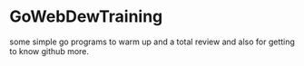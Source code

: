 # GoWebDewTraining
some simple go programs to warm up and a total review 
and also for getting to know github more.
